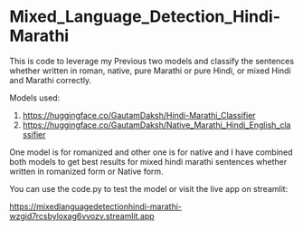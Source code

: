 # Mixed_Language_Detection_Hindi-Marathi
This is code to leverage my Previous two models and classify the sentences whether written in roman, native, pure Marathi or pure Hindi, or mixed Hindi and Marathi correctly.

Models used:
1) https://huggingface.co/GautamDaksh/Hindi-Marathi_Classifier
2) https://huggingface.co/GautamDaksh/Native_Marathi_Hindi_English_classifier

One model is for romanized and other one is for native and I have combined both models to get best results for mixed hindi marathi sentences whether written in romanized form or Native form.

You can use the code.py to test the model or visit the live app on streamlit:

https://mixedlanguagedetectionhindi-marathi-wzgid7rcsbyloxag6vvozv.streamlit.app

